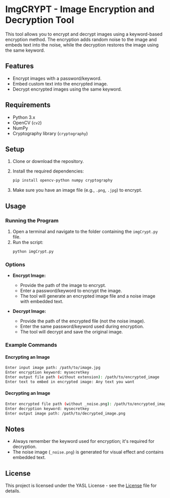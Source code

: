 # ImgCRYPT - Image Encryption and Decryption Tool

This tool allows you to encrypt and decrypt images using a keyword-based encryption method. The encryption adds random noise to the image and embeds text into the noise, while the decryption restores the image using the same keyword.

## Features
- Encrypt images with a password/keyword.
- Embed custom text into the encrypted image.
- Decrypt encrypted images using the same keyword.

## Requirements
- Python 3.x
- OpenCV (`cv2`)
- NumPy
- Cryptography library (`cryptography`)

## Setup

1. Clone or download the repository.
2. Install the required dependencies:
   ```bash
   pip install opencv-python numpy cryptography
   ```

3. Make sure you have an image file (e.g., `.png`, `.jpg`) to encrypt.

## Usage

### Running the Program

1. Open a terminal and navigate to the folder containing the `imgCrypt.py` file.
2. Run the script:
   ```bash
   python imgCrypt.py
   ```

### Options
- **Encrypt Image:**
  - Provide the path of the image to encrypt.
  - Enter a password/keyword to encrypt the image.
  - The tool will generate an encrypted image file and a noise image with embedded text.
  
- **Decrypt Image:**
  - Provide the path of the encrypted file (not the noise image).
  - Enter the same password/keyword used during encryption.
  - The tool will decrypt and save the original image.

### Example Commands

#### Encrypting an Image
```bash
Enter input image path: /path/to/image.jpg
Enter encryption keyword: mysecretkey
Enter output file path (without extension): /path/to/encrypted_image
Enter text to embed in encrypted image: Any text you want
```

#### Decrypting an Image
```bash
Enter encrypted file path (without _noise.png): /path/to/encrypted_image
Enter decryption keyword: mysecretkey
Enter output image path: /path/to/decrypted_image.png
```

## Notes
- Always remember the keyword used for encryption; it's required for decryption.
- The noise image (`_noise.png`) is generated for visual effect and contains embedded text.
  
## License
This project is licensed under the YASL License - see the [License](License.md) file for details.